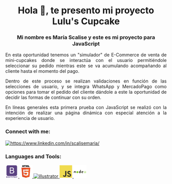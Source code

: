 <h1 align="center">Hola 👋, te presento mi proyecto Lulu's Cupcake</h1>
<h3 align="center">Mi nombre es María Scalise y este es mi proyecto para JavaScript</h3>
<p align="justify"> En esta oportunidad tenemos un "simulador" de  E-Commerce de venta de mini-cupcakes donde se  interactúa con el usuario permitiéndole seleccionar su pedido mientras este se va acumulando acompañando al cliente hasta el momento del pago. </p>


<p align="justify"> Dentro de este proceso se realizan validaciones en función de las selecciones de usuario, y se integra WhatsApp y MercadoPago como opciones para tomar el pedido del cliente dándole a este la oportunidad de decidir las formas de continuar con su orden. </p>

<p align="justify"> En líneas generales esta primera prueba con JavaScript se realizó con la intención de realizar una página dinámica con especial atención a la experiencia de usuario. </p>

<h3 align="left">Connect with me:</h3>
<p align="left">
<a href="https://linkedin.com/in/https://www.linkedin.com/in/scalisemaria/" target="blank"><img align="center" src="https://raw.githubusercontent.com/rahuldkjain/github-profile-readme-generator/master/src/images/icons/Social/linked-in-alt.svg" alt="https://www.linkedin.com/in/scalisemaria/" height="30" width="40" /></a>
</p>

<h3 align="left">Languages and Tools:</h3>
<p align="left"> <a href="https://getbootstrap.com" target="_blank"> <img src="https://raw.githubusercontent.com/devicons/devicon/master/icons/bootstrap/bootstrap-plain-wordmark.svg" alt="bootstrap" width="40" height="40"/> </a> <a href="https://www.w3.org/html/" target="_blank"> <img src="https://raw.githubusercontent.com/devicons/devicon/master/icons/html5/html5-original-wordmark.svg" alt="html5" width="40" height="40"/> </a> <a href="https://www.adobe.com/in/products/illustrator.html" target="_blank"> <img src="https://www.vectorlogo.zone/logos/adobe_illustrator/adobe_illustrator-icon.svg" alt="illustrator" width="40" height="40"/> </a> <a href="https://developer.mozilla.org/en-US/docs/Web/JavaScript" target="_blank"> <img src="https://raw.githubusercontent.com/devicons/devicon/master/icons/javascript/javascript-original.svg" alt="javascript" width="40" height="40"/> </a> <a href="https://nodejs.org" target="_blank"> <img src="https://raw.githubusercontent.com/devicons/devicon/master/icons/nodejs/nodejs-original-wordmark.svg" alt="nodejs" width="40" height="40"/> </a> </p>


